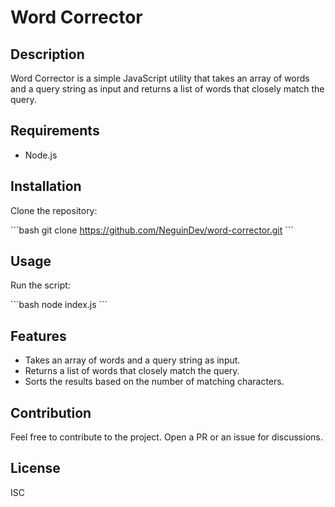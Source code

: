 # Word Corrector

## Description

Word Corrector is a simple JavaScript utility that takes an array of words and a query string as input and returns a list of words that closely match the query.

## Requirements

- Node.js

## Installation

Clone the repository:

\`\`\`bash
git clone https://github.com/NeguinDev/word-corrector.git
\`\`\`

## Usage

Run the script:

\`\`\`bash
node index.js
\`\`\`

## Features

- Takes an array of words and a query string as input.
- Returns a list of words that closely match the query.
- Sorts the results based on the number of matching characters.

## Contribution

Feel free to contribute to the project. Open a PR or an issue for discussions.

## License

ISC
